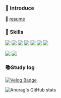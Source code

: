 ### 👋 Introduce
👤 [resume](https://absorbing-archduke-229.notion.site/57fe2544a7b740c69181e5d4ec18744e?pvs=4)

### 💪 Skills
<p align="left">
<img src="https://img.shields.io/badge/Nodejs-#339933?style=for-the-badge&logo=Nodejs&logoColor=white">
<img src="https://img.shields.io/badge/Nestjs-#E0234E?style=for-the-badge&logo=Nestjs&logoColor=white">
<img src="https://img.shields.io/badge/React-#61DAFB?style=for-the-badge&logo=React&logoColor=white">
  
<img src="https://img.shields.io/badge/JavaScript-F7DF1E?style=flat-square&logo=javascript&logoColor=white"/>
<img src="https://img.shields.io/badge/TypeScript-3178C6?style=flat-square&logo=typescript&logoColor=white"/>
<img src="https://img.shields.io/badge/React-41BADB?style=flat-square&logo=react&logoColor=white" />
<img src="https://img.shields.io/badge/Node.js-339933?style=flat-square&logo=node.js&logoColor=white" />
</p>

<p align="left">
<img src="https://img.shields.io/badge/MySQL-4479A1?style=flat-square&logo=mysql&logoColor=white" />
<img src="https://img.shields.io/badge/Redis-DC382D?style=flat-square&logo=redis&logoColor=white" />
</p>

### 📚Study log
[![Velog Badge](http://img.shields.io/badge/-Velog-20c997?style=flat&link=https://velog.io/@gkqkehs7)](https://velog.io/@gkqkehs7)

![Anurag's GitHub stats](https://github-readme-stats.vercel.app/api?username=gkqkehs7&show_icons=true&theme=radical)

